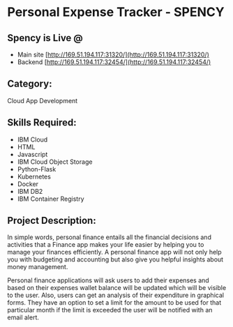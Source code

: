 # Personal Expense Tracker - SPENCY

## Spency is Live @ 
 * Main site [http://169.51.194.117:31320/](http://169.51.194.117:31320/)
 * Backend [http://169.51.194.117:32454/](http://169.51.194.117:32454/)

## Category: 
Cloud App Development

## Skills Required:
* IBM Cloud
* HTML
* Javascript
* IBM Cloud Object Storage
* Python-Flask
* Kubernetes
* Docker
* IBM DB2
* IBM Container Registry

## Project Description:

In simple words, personal finance entails all the financial decisions and activities that a Finance app makes your life easier by helping you to manage your finances efficiently. A personal finance app will not only help you with budgeting and accounting but also give you helpful insights about money management.

Personal finance applications will ask users to add their expenses and based on their expenses wallet balance will be updated which will be visible to the user.  Also, users can get an analysis of their expenditure in graphical forms. They have an option to set a limit for the amount to be used for that particular month if the limit is exceeded the user will be notified with an email alert.

